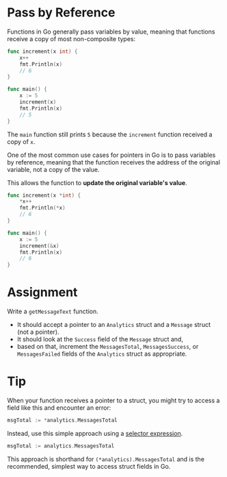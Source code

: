 # Pass by Reference

Functions in Go generally pass variables by value, meaning that functions receive a copy of most non-composite types:

```go
func increment(x int) {
    x++
    fmt.Println(x)
    // 6
}
```

```go
func main() {
    x := 5
    increment(x)
    fmt.Println(x)
    // 5
}
```

The `main` function still prints `5` because the `increment` function received a copy of `x`.

One of the most common use cases for pointers in Go is to pass variables by reference, meaning that the function receives the address of the original variable, not a copy of the value.

This allows the function to **update the original variable's value**.

```go
func increment(x *int) {
    *x++
    fmt.Println(*x)
    // 6
}
```

```go
func main() {
    x := 5
    increment(&x)
    fmt.Println(x)
    // 6
}
```

# Assignment

Write a `getMessageText` function.

- It should accept a pointer to an `Analytics` struct and a `Message` struct (not a pointer).
- It should look at the `Success` field of the `Message` struct and,
- based on that, increment the `MessagesTotal`, `MessagesSuccess`, or `MessagesFailed` fields of the `Analytics` struct as appropriate.

# Tip

When your function receives a pointer to a struct, you might try to access a field like this and encounter an error:

```go
msgTotal := *analytics.MessagesTotal
```

Instead, use this simple approach using a [selector expression](https://go.dev/ref/spec#Selectors).

```go
msgTotal := analytics.MessagesTotal
```

This approach is shorthand for `(*analytics).MessagesTotal` and is the recommended, simplest way to access struct fields in Go.
